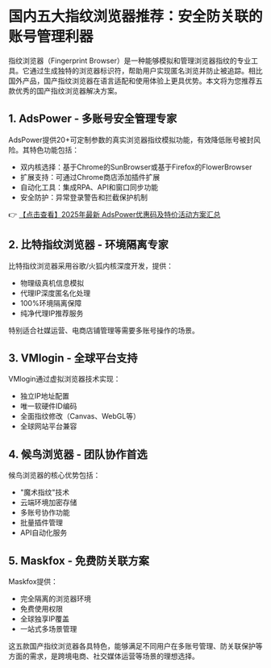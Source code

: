 # 国内五大指纹浏览器推荐：安全防关联的账号管理利器

指纹浏览器（Fingerprint Browser）是一种能够模拟和管理浏览器指纹的专业工具。它通过生成独特的浏览器标识符，帮助用户实现匿名浏览并防止被追踪。相比国外产品，国产指纹浏览器在语言适配和使用体验上更具优势。本文将为您推荐五款优秀的国产指纹浏览器解决方案。

## 1. AdsPower - 多账号安全管理专家

AdsPower提供20+可定制参数的真实浏览器指纹模拟功能，有效降低账号被封风险。其特色功能包括：

- 双内核选择：基于Chrome的SunBrowser或基于Firefox的FlowerBrowser
- 扩展支持：可通过Chrome商店添加插件扩展
- 自动化工具：集成RPA、API和窗口同步功能
- 安全防护：异常登录警告和拦截保护机制

👉 [【点击查看】2025年最新 AdsPower优惠码及特价活动方案汇总](https://bit.ly/adspower_free)

## 2. 比特指纹浏览器 - 环境隔离专家

比特指纹浏览器采用谷歌/火狐内核深度开发，提供：

- 物理级真机信息模拟
- 代理IP深度匿名化处理
- 100%环境隔离保障
- 纯净代理IP推荐服务

特别适合社媒运营、电商店铺管理等需要多账号操作的场景。

## 3. VMlogin - 全球平台支持

VMlogin通过虚拟浏览器技术实现：

- 独立IP地址配置
- 唯一软硬件ID编码
- 全面指纹修改（Canvas、WebGL等）
- 全球网站平台兼容

## 4. 候鸟浏览器 - 团队协作首选

候鸟浏览器的核心优势包括：

- "魔术指纹"技术
- 云端环境加密存储
- 多账号协作功能
- 批量插件管理
- API自动化服务

## 5. Maskfox - 免费防关联方案

Maskfox提供：

- 完全隔离的浏览器环境
- 免费使用权限
- 全球独享IP覆盖
- 一站式多场景管理

这五款国产指纹浏览器各具特色，能够满足不同用户在多账号管理、防关联保护等方面的需求，是跨境电商、社交媒体运营等场景的理想选择。